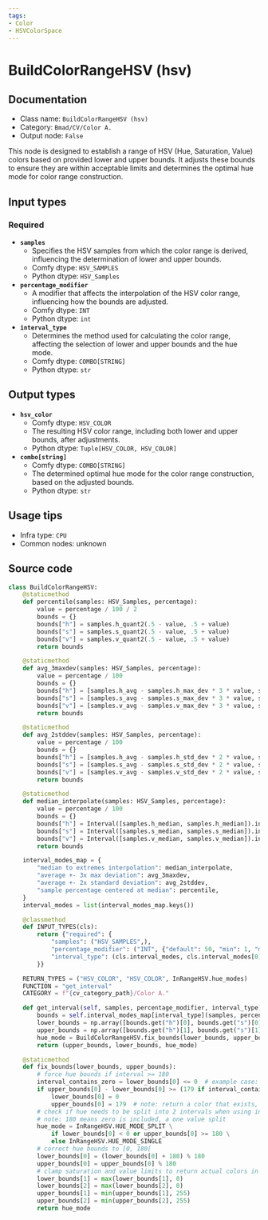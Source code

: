 ```yaml
---
tags:
- Color
- HSVColorSpace
---
```


# BuildColorRangeHSV (hsv)
## Documentation
- Class name: `BuildColorRangeHSV (hsv)`
- Category: `Bmad/CV/Color A.`
- Output node: `False`

This node is designed to establish a range of HSV (Hue, Saturation, Value) colors based on provided lower and upper bounds. It adjusts these bounds to ensure they are within acceptable limits and determines the optimal hue mode for color range construction.
## Input types
### Required
- **`samples`**
    - Specifies the HSV samples from which the color range is derived, influencing the determination of lower and upper bounds.
    - Comfy dtype: `HSV_SAMPLES`
    - Python dtype: `HSV_Samples`
- **`percentage_modifier`**
    - A modifier that affects the interpolation of the HSV color range, influencing how the bounds are adjusted.
    - Comfy dtype: `INT`
    - Python dtype: `int`
- **`interval_type`**
    - Determines the method used for calculating the color range, affecting the selection of lower and upper bounds and the hue mode.
    - Comfy dtype: `COMBO[STRING]`
    - Python dtype: `str`
## Output types
- **`hsv_color`**
    - Comfy dtype: `HSV_COLOR`
    - The resulting HSV color range, including both lower and upper bounds, after adjustments.
    - Python dtype: `Tuple[HSV_COLOR, HSV_COLOR]`
- **`combo[string]`**
    - Comfy dtype: `COMBO[STRING]`
    - The determined optimal hue mode for the color range construction, based on the adjusted bounds.
    - Python dtype: `str`
## Usage tips
- Infra type: `CPU`
- Common nodes: unknown


## Source code
```python
class BuildColorRangeHSV:
    @staticmethod
    def percentile(samples: HSV_Samples, percentage):
        value = percentage / 100 / 2
        bounds = {}
        bounds["h"] = samples.h_quant2(.5 - value, .5 + value)
        bounds["s"] = samples.s_quant2(.5 - value, .5 + value)
        bounds["v"] = samples.v_quant2(.5 - value, .5 + value)
        return bounds

    @staticmethod
    def avg_3maxdev(samples: HSV_Samples, percentage):
        value = percentage / 100
        bounds = {}
        bounds["h"] = [samples.h_avg - samples.h_max_dev * 3 * value, samples.h_avg + samples.h_max_dev * 3 * value]
        bounds["s"] = [samples.s_avg - samples.s_max_dev * 3 * value, samples.s_avg + samples.s_max_dev * 3 * value]
        bounds["v"] = [samples.v_avg - samples.v_max_dev * 3 * value, samples.v_avg + samples.v_max_dev * 3 * value]
        return bounds

    @staticmethod
    def avg_2stddev(samples: HSV_Samples, percentage):
        value = percentage / 100
        bounds = {}
        bounds["h"] = [samples.h_avg - samples.h_std_dev * 2 * value, samples.h_avg + samples.h_std_dev * 2 * value]
        bounds["s"] = [samples.s_avg - samples.s_std_dev * 2 * value, samples.s_avg + samples.s_std_dev * 2 * value]
        bounds["v"] = [samples.v_avg - samples.v_std_dev * 2 * value, samples.v_avg + samples.v_std_dev * 2 * value]
        return bounds

    @staticmethod
    def median_interpolate(samples: HSV_Samples, percentage):
        value = percentage / 100
        bounds = {}
        bounds["h"] = Interval([samples.h_median, samples.h_median]).interpolate(value, [0, 179])
        bounds["s"] = Interval([samples.s_median, samples.s_median]).interpolate(value, [0, 255])
        bounds["v"] = Interval([samples.v_median, samples.v_median]).interpolate(value, [0, 255])
        return bounds

    interval_modes_map = {
        "median to extremes interpolation": median_interpolate,
        "average +- 3x max deviation": avg_3maxdev,
        "average +- 2x standard deviation": avg_2stddev,
        "sample percentage centered at median": percentile,
    }
    interval_modes = list(interval_modes_map.keys())

    @classmethod
    def INPUT_TYPES(cls):
        return {"required": {
            "samples": ("HSV_SAMPLES",),
            "percentage_modifier": ("INT", {"default": 50, "min": 1, "max": 100}),
            "interval_type": (cls.interval_modes, cls.interval_modes[0]),
        }}

    RETURN_TYPES = ("HSV_COLOR", "HSV_COLOR", InRangeHSV.hue_modes)
    FUNCTION = "get_interval"
    CATEGORY = f"{cv_category_path}/Color A."

    def get_interval(self, samples, percentage_modifier, interval_type):
        bounds = self.interval_modes_map[interval_type](samples, percentage_modifier)
        lower_bounds = np.array([bounds.get("h")[0], bounds.get("s")[0], bounds.get("v")[0]]).round()
        upper_bounds = np.array([bounds.get("h")[1], bounds.get("s")[1], bounds.get("v")[1]]).round()
        hue_mode = BuildColorRangeHSV.fix_bounds(lower_bounds, upper_bounds)
        return (upper_bounds, lower_bounds, hue_mode)

    @staticmethod
    def fix_bounds(lower_bounds, upper_bounds):
        # force hue bounds if interval >= 180
        interval_contains_zero = lower_bounds[0] <= 0  # example case: [-2, 2] includes the zero, but diff = 4
        if upper_bounds[0] - lower_bounds[0] >= (179 if interval_contains_zero else 180):
            lower_bounds[0] = 0
            upper_bounds[0] = 179  # note: return a color that exists, thus 179
        # check if hue needs to be split into 2 intervals when using inRange
        # note: 180 means zero is included, a one value split
        hue_mode = InRangeHSV.HUE_MODE_SPLIT \
            if lower_bounds[0] < 0 or upper_bounds[0] >= 180 \
            else InRangeHSV.HUE_MODE_SINGLE
        # correct hue bounds to [0, 180[
        lower_bounds[0] = (lower_bounds[0] + 180) % 180
        upper_bounds[0] = upper_bounds[0] % 180
        # clamp saturation and value limits to return actual colors in the outputs
        lower_bounds[1] = max(lower_bounds[1], 0)
        lower_bounds[2] = max(lower_bounds[2], 0)
        upper_bounds[1] = min(upper_bounds[1], 255)
        upper_bounds[2] = min(upper_bounds[2], 255)
        return hue_mode

```
